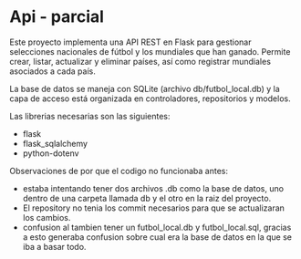 # Api - parcial

Este proyecto implementa una API REST en Flask para gestionar selecciones nacionales de fútbol y los mundiales que han ganado.
Permite crear, listar, actualizar y eliminar países, así como registrar mundiales asociados a cada país.

La base de datos se maneja con SQLite (archivo db/futbol_local.db) y la capa de acceso está organizada en controladores, repositorios y modelos.

Las librerias necesarias son las siguientes:
* flask
* flask_sqlalchemy
* python-dotenv

Observaciones de por que el codigo no funcionaba antes:
* estaba intentando tener dos archivos .db como la base de datos, uno dentro de una carpeta llamada db y el otro en la raiz del proyecto.
* El repository no tenia los commit necesarios para que se actualizaran los cambios.
* confusion al tambien tener un futbol_local.db y futbol_local.sql, gracias a esto generaba confusion sobre cual era la base de datos en la que se iba a basar todo.
